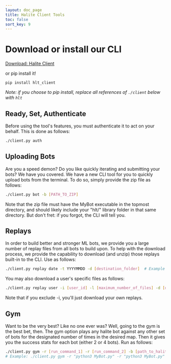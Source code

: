 ```yaml
---
layout: doc_page
title: Halite Client Tools
toc: false
sort_key: 9
---
```



# Download or install our CLI

[Download: Halite Client](https://storage.cloud.google.com/halite-content/HaliteClient.zip)

or pip install it!

```
pip install hlt_client
```
*Note: if you choose to pip install, replace all references of `./client` below with `hlt`*


## Ready, Set, Authenticate

Before using the tool's features, you must authenticate it to act on your behalf. This is done as follows:

``` bash
./client.py auth
```

## Uploading Bots

Are you a speed demon? Do you like quickly iterating and submitting your bots? We have you covered. We have a new CLI tool for you to quickly upload bots from the terminal. To do so, simply provide the zip file as follows:

``` bash
./client.py bot -b [PATH_TO_ZIP]
```

Note that the zip file must have the MyBot executable in the topmost directory, and should likely include your "hlt/" library folder in that same directory. But don't fret: if you forgot, the CLI will tell you.

## Replays

In order to build better and stronger ML bots, we provide you a large number of replay files from all bots to build upon. To help with the download process, we provide the capability to download (and unzip) those replays built-in to the CLI. Use as follows:

``` bash
./client.py replay date -t YYYYMMDD -d [destination_folder]  # Example date: 20171023 
```

You may also download a user's specific files as follows:

``` bash
./client.py replay user -i [user_id] -l [maximum_number_of_files] -d [destination_folder]
```

Note that if you exclude -i, you'll just download your own replays.

## Gym

Want to be the very best? Like no one ever was? Well, going to the gym is the best bet, then. The gym option plays any halite bot against any other set of bots for the designated number of times in the desired map. Then it gives you the success stats for each bot (either 2 or 4 bots). Run as follows:

``` bash
./client.py gym -r [run_command_1] -r [run_command_2] -b [path_to_halite_binary] -i [number of runs] -H [map_height] -W [map_width]
# Example: ./client.py gym -r "python3 MyBot.py" -r "python3 MyBot.py" -b "halite" -i 100 -H 240 -W 160
```
